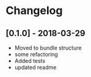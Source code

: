 # Changelog

## [0.1.0] - 2018-03-29

* Moved to bundle structure
* some refactoring
* Added tests
* updated readme